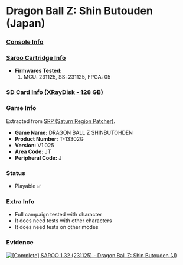 # Dragon Ball Z: Shin Butouden (Japan)

### [Console Info](../../../../Info/Consoles/VA13/README.md)

### [Saroo Cartridge Info](../../../../Info/Cartridges/RetroGameParadiseStore/1.32F/README.md)

- <b>Firmwares Tested:</b>
  1. MCU: 231125, SS: 231125, FPGA: 05

### [SD Card Info (XRayDisk - 128 GB)](../../../../Info/SdCards/XRayDisk/128GB/README.md)

### Game Info

Extracted from [SRP (Saturn Region Patcher)](https://segaxtreme.net/resources/saturn-region-patcher.81/download).

- <b>Game Name:</b> DRAGON BALL Z SHINBUTOHDEN
- <b>Product Number:</b> T-13302G
- <b>Version:</b> V1.025
- <b>Area Code:</b> JT
- <b>Peripheral Code:</b> J

### Status

- Playable :white_check_mark:

### Extra Info

- Full campaign tested with character
- It does need tests with other characters
- It does need tests on other modes

### Evidence

[![[Complete] SAROO 1.32 (231125) - Dragon Ball Z: Shin Butouden (J)](https://img.youtube.com/vi/GbKEeFwHJ7s/0.jpg)](https://www.youtube.com/watch?v=GbKEeFwHJ7s)
